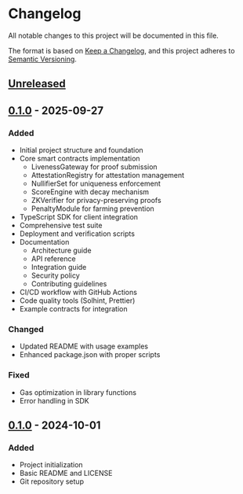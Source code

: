# Changelog

All notable changes to this project will be documented in this file.

The format is based on [Keep a Changelog](https://keepachangelog.com/en/1.0.0/),
and this project adheres to [Semantic Versioning](https://semver.org/spec/v2.0.0.html).

## [Unreleased]

## [0.1.0] - 2025-09-27

### Added
- Initial project structure and foundation
- Core smart contracts implementation
  - LivenessGateway for proof submission
  - AttestationRegistry for attestation management
  - NullifierSet for uniqueness enforcement
  - ScoreEngine with decay mechanism
  - ZKVerifier for privacy-preserving proofs
  - PenaltyModule for farming prevention
- TypeScript SDK for client integration
- Comprehensive test suite
- Deployment and verification scripts
- Documentation
  - Architecture guide
  - API reference
  - Integration guide
  - Security policy
  - Contributing guidelines
- CI/CD workflow with GitHub Actions
- Code quality tools (Solhint, Prettier)
- Example contracts for integration

### Changed
- Updated README with usage examples
- Enhanced package.json with proper scripts

### Fixed
- Gas optimization in library functions
- Error handling in SDK

## [0.1.0] - 2024-10-01

### Added
- Project initialization
- Basic README and LICENSE
- Git repository setup

[Unreleased]: https://github.com/Neil-Sally/RiftBeacon/compare/v0.1.0...HEAD
[0.1.0]: https://github.com/Neil-Sally/RiftBeacon/releases/tag/v0.1.0

